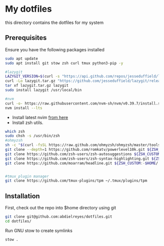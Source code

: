 # My dotfiles

this directory contains the dotfiles for my system

## Prerequisites

Ensure you have the following packages installed

```bash
sudo apt update
sudo apt install git stow zsh curl tmux python3-pip -y

#lazygit
LAZYGIT_VERSION=$(curl -s "https://api.github.com/repos/jesseduffield/lazygit/releases/latest" | grep -Po '"tag_name": "v\K[^"]*')
curl -Lo lazygit.tar.gz "https://github.com/jesseduffield/lazygit/releases/latest/download/lazygit_${LAZYGIT_VERSION}_Linux_x86_64.tar.gz"
tar xf lazygit.tar.gz lazygit
sudo install lazygit /usr/local/bin

#nvm
curl -o- https://raw.githubusercontent.com/nvm-sh/nvm/v0.39.7/install.sh | bash
nvm install --lts
```

- Install latest nvim [from here](https://github.com/neovim/neovim/blob/master/BUILD.md)
- Install zsh utils.

```bash
which zsh
sudo chsh -s /usr/bin/zsh
#ohmyzsh
sh -c "$(curl -fsSL https://raw.github.com/ohmyzsh/ohmyzsh/master/tools/install.sh)"
git clone --depth=1 https://github.com/romkatv/powerlevel10k.git ${ZSH_CUSTOM:-$HOME/.oh-my-zsh/custom}/themes/powerlevel10k
git clone https://github.com/zsh-users/zsh-autosuggestions ${ZSH_CUSTOM:-~/.oh-my-zsh/custom}/plugins/zsh-autosuggestions
git clone https://github.com/zsh-users/zsh-syntax-highlighting.git ${ZSH_CUSTOM:-~/.oh-my-zsh/custom}/plugins/zsh-syntax-highlighting
git clone https://github.com/moarram/headline.git ${ZSH_CUSTOM:-$HOME/.oh-my-zsh/custom}/themes/headline


#tmux plugin manager
git clone https://github.com/tmux-plugins/tpm ~/.tmux/plugins/tpm
```

## Installation

First, check out the repo into $home directory using git

```bash
git clone git@github.com:abdielreyes/dotfiles.git
cd dotfiles/
```

Run GNU stow to create symlinks

```bash
stow .
```
